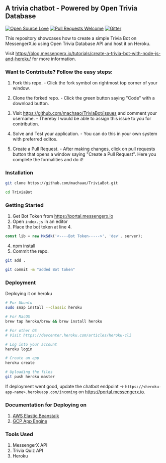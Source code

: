 ## A trivia chatbot - Powered by Open Trivia Database

[![Open Source Love](https://firstcontributions.github.io/open-source-badges/badges/open-source-v1/open-source.svg)](https://github.com/firstcontributions/open-source-badges)  [![Pull Requests Welcome](https://img.shields.io/badge/PRs-welcome-brightgreen.svg?style=flat)](http://makeapullrequest.com) [![Gitter](https://badges.gitter.im/messengerx-io/community.svg)](https://gitter.im/messengerx-io/community?utm_source=badge&utm_medium=badge&utm_campaign=pr-badge)  

This repository showcases how to create a simple Trivia Bot on MessengerX.io using Open Trivia Database API and host it on Heroku. 

Visit https://blog.messengerx.io/tutorials/create-a-trivia-bot-with-node-js-and-heroku/ for more information.

### **Want to Contribute? Follow the easy steps:**

1. Fork this repo. - Click the fork symbol on rightmost top corner of your window.

2. Clone the forked repo. - Click the green button saying "Code" with a download button.

2. Visit https://github.com/machaao/TriviaBot/issues and comment your username. - Thereby I would be able to assign this issue to you for contribution.

3. Solve and Test your application. - You can do this in your own system with preferred editos.

4. Create a Pull Request. - After making changes, click on pull requests button that opens a window saying "Create a Pull Request". Here you complete the formalities and do it!

### Installation
```bash
git clone https://github.com/machaao/TriviaBot.git

cd TriviaBot
```
### Getting Started

1. Get Bot Token from https://portal.messengerx.io
2. Open ```index.js``` in an editor
3. Place the bot token at line 4.
```javascript
const lib = new MxSdk('<----Bot Token----->', 'dev', server);
```
4. npm install
5. Commit the repo.
```bash
git add .

git commit -m "added Bot token"
```

### Deployment
Deploying it on heroku

```bash
# For Ubuntu
sudo snap install --classic heroku

# For MacOS
brew tap heroku/brew && brew install heroku

# For other OS
# Visit https://devcenter.heroku.com/articles/heroku-cli

# Log into your account
heroku login

# Create an app
heroku create

# Uploading the files
git push heroku master
```

If deployment went good, update the chatbot endpoint -> ```https://<heroku-app-name>.herokuapp.com/incoming``` on https://portal.messengerx.io.

### Documentation for Deploying on
1. [AWS Elastic Beanstalk](https://github.com/machaao/TriviaBot/blob/master/AWS/README.md)
2. [GCP App Engine](https://github.com/machaao/TriviaBot/blob/master/GCP/README.md)

### Tools Used

1. MessengerX API
2. Trivia Quiz API
3. Heroku

